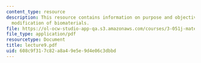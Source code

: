 ```yaml
---
content_type: resource
description: This resource contains information on purpose and objectives of surface
  modification of biomaterials.
file: https://ol-ocw-studio-app-qa.s3.amazonaws.com/courses/3-051j-materials-for-biomedical-applications-spring-2006/608c9f317c82a8a49e5e9d4e06c3dbbd_lecture9.pdf
file_type: application/pdf
resourcetype: Document
title: lecture9.pdf
uid: 608c9f31-7c82-a8a4-9e5e-9d4e06c3dbbd
---
```

